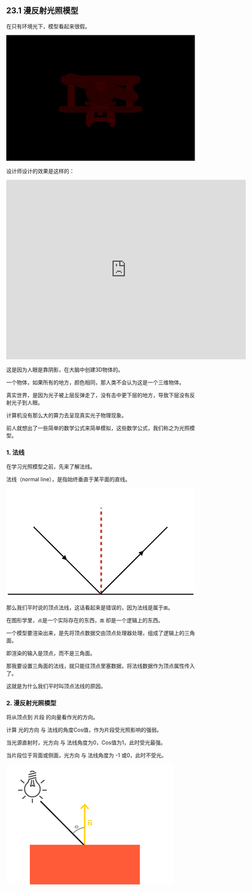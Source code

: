 ﻿## 23.1 漫反射光照模型

在只有环境光下，模型看起来很假。

![](../../imgs/classic_lighting/ambient_lighting/ambient_red.jpg)

设计师设计的效果是这样的：

<div class="sketchfab-embed-wrapper"> <iframe title="Basic Plane" frameborder="0" allowfullscreen mozallowfullscreen="true" webkitallowfullscreen="true" allow="autoplay; fullscreen; xr-spatial-tracking" xr-spatial-tracking execution-while-out-of-viewport execution-while-not-rendered web-share width="640" height="480" src="https://sketchfab.com/models/319a57619948416288cc2d2880c70a4a/embed?dnt=1"> </iframe> </div>


这是因为人眼是靠阴影，在大脑中创建3D物体的。

一个物体，如果所有的地方，颜色相同，那人类不会认为这是一个三维物体。

真实世界，是因为光子被上层反弹走了，没有击中更下层的地方，导致下层没有反射光子到人眼。

计算机没有那么大的算力去呈现真实光子物理现象。

前人就想出了一些简单的数学公式来简单模拟，这些数学公式，我们称之为光照模型。

### 1. 法线

在学习光照模型之前，先来了解法线。

法线（normal line），是指始终垂直于某平面的直线。

![](../../imgs/classic_lighting/diffuse/normal.jpg)

那么我们平时说的顶点法线，这话看起来是错误的，因为法线是属于`面`。

在图形学里，`点`是一个实际存在的东西，`面` 却是一个逻辑上的东西。

一个模型要渲染出来，是先将顶点数据交由顶点处理器处理，组成了逻辑上的三角面。

即渲染的输入是顶点，而不是三角面。

那我要设置三角面的法线，就只能往顶点里塞数据，将法线数据作为顶点属性传入了。

这就是为什么我们平时叫顶点法线的原因。

### 2. 漫反射光照模型

将从顶点到 片段 的向量看作光的方向。

计算 光的方向 与 法线的角度Cos值，作为片段受光照影响的强弱。

当光源直射时，光方向 与 法线角度为0，Cos值为1，此时受光最强。

当片段位于背面或侧面，光方向 与 法线角度为 -1 或0，此时不受光。

![](../../imgs/classic_lighting/diffuse/diffuse_light.png)


